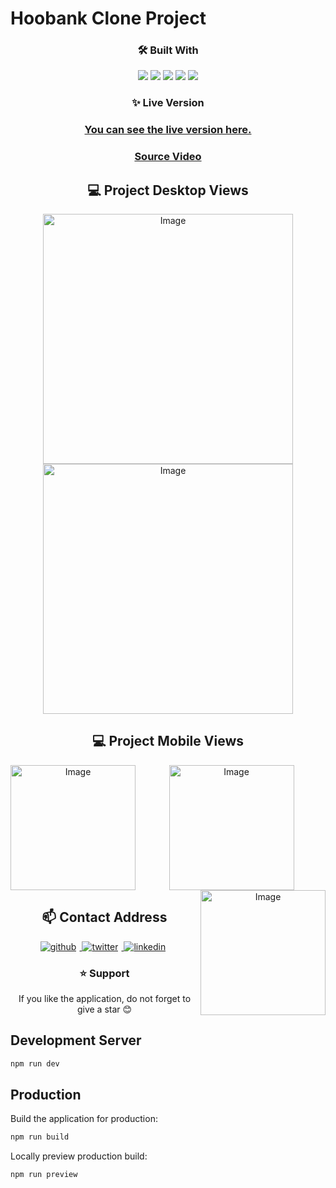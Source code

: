 # Hoobank Clone Project

<div align="center">
<h3> 🛠️ Built With</h3>
<img src="https://img.shields.io/badge/JavaScript-F7DF1E?style=for-the-badge&logo=javascript&logoColor=black"></img>
<img src="https://img.shields.io/badge/React-20232A?style=for-the-badge&logo=react&logoColor=61DAFB"></img>
<img src="https://img.shields.io/badge/Tailwind_CSS-38B2AC?style=for-the-badge&logo=tailwind-css&logoColor=white"></img>
<img src='https://img.shields.io/badge/Figma-F24E1E?style=for-the-badge&logo=figma&logoColor=white'> </img>
<img src="https://img.shields.io/badge/Vercel-000000?style=for-the-badge&logo=vercel&logoColor=white"></img>
</div>	

<div align="center">
<h3>✨ Live Version </h3>

### [You can see the live version here.](https://react-project-hoobank-clone.vercel.app)
</div>

<div align="center">

### [Source Video](https://www.youtube.com/watch?v=_oO4Qi5aVZs)
</div>

<div align="center">
<h2>💻 Project Desktop Views </h2>
<img src="https://user-images.githubusercontent.com/72731296/213801187-baebd3c2-d411-4a99-ac66-7809b5cedcf5.png" alt="Image" width="400">
<img src="https://user-images.githubusercontent.com/72731296/213801351-de637c67-6be4-4f41-b3eb-7d1040fe79a5.png" alt="Image" width="400">


</div>

<div align="center">
<h2>💻 Project Mobile Views </h2>
<img src="https://user-images.githubusercontent.com/72731296/213801176-5b00c160-a71b-4b29-a54b-4cc966eb6e13.png" alt="Image" align='left' width="200">
<img src="https://user-images.githubusercontent.com/72731296/213801699-01b0393a-8d94-4a16-bffc-01d38a4911e3.png" alt="Image" align='center' width="200">
<img src="https://user-images.githubusercontent.com/72731296/213801544-a2e98e84-2979-4fb7-a1f1-01ed7969a1c5.png" alt="Image" align='right' width="200">
</div>

 <div align="center"> 
 <h2> 📫 Contact Address</h2>
<a href="https://github.com/emircandemr" target="_blank">
<img src=https://img.shields.io/badge/github-%2324292e.svg?&style=for-the-badge&logo=github&logoColor=white alt=github style="margin-right: 5px;" />
</a>
<a href="https://twitter.com/emircandmir" target="_blank">
<img src=https://img.shields.io/badge/twitter-%2300acee.svg?&style=for-the-badge&logo=twitter&logoColor=white alt=twitter style="margin-right: 5px;" />
</a>
<a href="https://www.linkedin.com/in/emircandemr/" target="_blank">
<img src=https://img.shields.io/badge/linkedin-%231E77B5.svg?&style=for-the-badge&logo=linkedin&logoColor=white alt=linkedin style="margin-right: 5px;" />
</a>
 </div>

<div align="center">
<h3> ⭐ Support </h3>
<p> If you like the application, do not forget to give a star 😊 </p>
</div>

## Development Server

```bash
npm run dev
```

## Production

Build the application for production:

```bash
npm run build
```

Locally preview production build:

```bash
npm run preview
```
